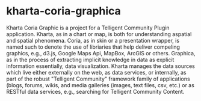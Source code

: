 # kharta-coria-graphica
Kharta Coria Graphic is a project for a Telligent Community Plugin application. Kharta, as in a chart or map, is both for understanding aspatial and spatial phenomena.  Coria, as in skin or a presentation wrapper, is named such to denote the use of libriaries that help deliver compeling graphics, e.g., d3.js, Google Maps Api, MapBox, ArcGIS or others.  Graphica, as in the process of extracting implicit knowledge in data as explicit information essentially, data visualization.  Kharta manages the data sources which live either externally on the web, as data services, or internally, as part of the robust "Telligent Community" framework family of applications (blogs, forums, wikis, and media galleries (images, text files, csv, etc.) or as RESTful data services, e.g., searching for Telligent Community Content.  
